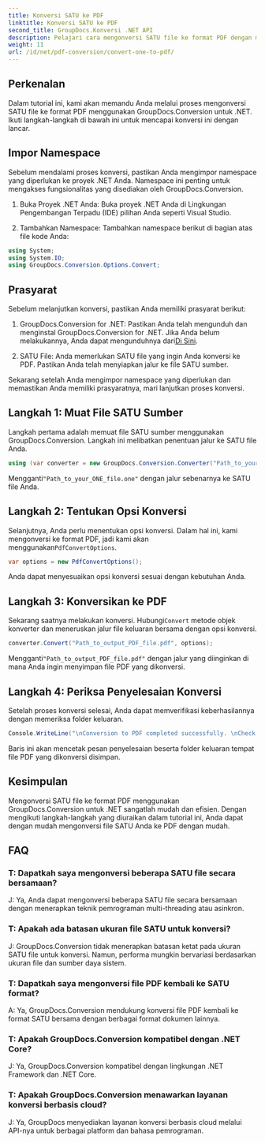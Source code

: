 ```yaml
---
title: Konversi SATU ke PDF
linktitle: Konversi SATU ke PDF
second_title: GroupDocs.Konversi .NET API
description: Pelajari cara mengonversi SATU file ke format PDF dengan mudah menggunakan GroupDocs.Conversion untuk .NET. Ikuti panduan langkah demi langkah kami.
weight: 11
url: /id/net/pdf-conversion/convert-one-to-pdf/
---
```

## Perkenalan

Dalam tutorial ini, kami akan memandu Anda melalui proses mengonversi SATU file ke format PDF menggunakan GroupDocs.Conversion untuk .NET. Ikuti langkah-langkah di bawah ini untuk mencapai konversi ini dengan lancar.

## Impor Namespace

Sebelum mendalami proses konversi, pastikan Anda mengimpor namespace yang diperlukan ke proyek .NET Anda. Namespace ini penting untuk mengakses fungsionalitas yang disediakan oleh GroupDocs.Conversion.

1. Buka Proyek .NET Anda: Buka proyek .NET Anda di Lingkungan Pengembangan Terpadu (IDE) pilihan Anda seperti Visual Studio.

2. Tambahkan Namespace: Tambahkan namespace berikut di bagian atas file kode Anda:

```csharp
using System;
using System.IO;
using GroupDocs.Conversion.Options.Convert;
```

## Prasyarat

Sebelum melanjutkan konversi, pastikan Anda memiliki prasyarat berikut:

1.  GroupDocs.Conversion for .NET: Pastikan Anda telah mengunduh dan menginstal GroupDocs.Conversion for .NET. Jika Anda belum melakukannya, Anda dapat mengunduhnya dari[Di Sini](https://releases.groupdocs.com/conversion/net/).

2. SATU File: Anda memerlukan SATU file yang ingin Anda konversi ke PDF. Pastikan Anda telah menyiapkan jalur ke file SATU sumber.

Sekarang setelah Anda mengimpor namespace yang diperlukan dan memastikan Anda memiliki prasyaratnya, mari lanjutkan proses konversi.

## Langkah 1: Muat File SATU Sumber

Langkah pertama adalah memuat file SATU sumber menggunakan GroupDocs.Conversion. Langkah ini melibatkan penentuan jalur ke SATU file Anda.

```csharp
using (var converter = new GroupDocs.Conversion.Converter("Path_to_your_ONE_file.one"))
```

 Mengganti`"Path_to_your_ONE_file.one"` dengan jalur sebenarnya ke SATU file Anda.

## Langkah 2: Tentukan Opsi Konversi

 Selanjutnya, Anda perlu menentukan opsi konversi. Dalam hal ini, kami mengonversi ke format PDF, jadi kami akan menggunakan`PdfConvertOptions`.

```csharp
var options = new PdfConvertOptions();
```

Anda dapat menyesuaikan opsi konversi sesuai dengan kebutuhan Anda.

## Langkah 3: Konversikan ke PDF

 Sekarang saatnya melakukan konversi. Hubungi`Convert` metode objek konverter dan meneruskan jalur file keluaran bersama dengan opsi konversi.

```csharp
converter.Convert("Path_to_output_PDF_file.pdf", options);
```

 Mengganti`"Path_to_output_PDF_file.pdf"` dengan jalur yang diinginkan di mana Anda ingin menyimpan file PDF yang dikonversi.

## Langkah 4: Periksa Penyelesaian Konversi

Setelah proses konversi selesai, Anda dapat memverifikasi keberhasilannya dengan memeriksa folder keluaran.

```csharp
Console.WriteLine("\nConversion to PDF completed successfully. \nCheck output in {0}", outputFolder);
```

Baris ini akan mencetak pesan penyelesaian beserta folder keluaran tempat file PDF yang dikonversi disimpan.

## Kesimpulan

Mengonversi SATU file ke format PDF menggunakan GroupDocs.Conversion untuk .NET sangatlah mudah dan efisien. Dengan mengikuti langkah-langkah yang diuraikan dalam tutorial ini, Anda dapat dengan mudah mengonversi file SATU Anda ke PDF dengan mudah.

## FAQ

### T: Dapatkah saya mengonversi beberapa SATU file secara bersamaan?

J: Ya, Anda dapat mengonversi beberapa SATU file secara bersamaan dengan menerapkan teknik pemrograman multi-threading atau asinkron.

### T: Apakah ada batasan ukuran file SATU untuk konversi?

J: GroupDocs.Conversion tidak menerapkan batasan ketat pada ukuran SATU file untuk konversi. Namun, performa mungkin bervariasi berdasarkan ukuran file dan sumber daya sistem.

### T: Dapatkah saya mengonversi file PDF kembali ke SATU format?

A: Ya, GroupDocs.Conversion mendukung konversi file PDF kembali ke format SATU bersama dengan berbagai format dokumen lainnya.

### T: Apakah GroupDocs.Conversion kompatibel dengan .NET Core?

J: Ya, GroupDocs.Conversion kompatibel dengan lingkungan .NET Framework dan .NET Core.

### T: Apakah GroupDocs.Conversion menawarkan layanan konversi berbasis cloud?

J: Ya, GroupDocs menyediakan layanan konversi berbasis cloud melalui API-nya untuk berbagai platform dan bahasa pemrograman.